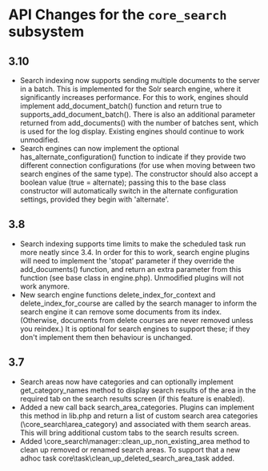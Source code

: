 # API Changes for the `core_search` subsystem

## 3.10

- Search indexing now supports sending multiple documents to the server in a batch. This is implemented
  for the Solr search engine, where it significantly increases performance. For this to work, engines
  should implement add_document_batch() function and return true to supports_add_document_batch().
  There is also an additional parameter returned from add_documents() with the number of batches
  sent, which is used for the log display. Existing engines should continue to work unmodified.
- Search engines can now implement the optional has_alternate_configuration() function to indicate
  if they provide two different connection configurations (for use when moving between two search
  engines of the same type). The constructor should also accept a boolean value (true = alternate);
  passing this to the base class constructor will automatically switch in the alternate
  configuration settings, provided they begin with 'alternate'.

## 3.8

- Search indexing supports time limits to make the scheduled task run more neatly since 3.4. In order for
  this to work, search engine plugins will need to implement the 'stopat' parameter if they
  override the add_documents() function, and return an extra parameter from this function (see base
  class in engine.php). Unmodified plugins will not work anymore.
- New search engine functions delete_index_for_context and delete_index_for_course are called by
  the search manager to inform the search engine it can remove some documents from its index.
  (Otherwise, documents from delete courses are never removed unless you reindex.) It is optional
  for search engines to support these; if they don't implement them then behaviour is unchanged.

## 3.7

- Search areas now have categories and can optionally implement get_category_names method to
  display search results of the area in the required tab on the search results screen (if this
  feature is enabled).
- Added a new call back search_area_categories. Plugins can implement this method in lib.php and
  return a list of custom search area categories (\core_search\area_category) and associated with
  them search areas. This will bring additional custom tabs to the search results screen.
- Added \core_search\manager::clean_up_non_existing_area method to clean up removed or renamed
  search areas. To support that a new adhoc task core\task\clean_up_deleted_search_area_task
  added.
